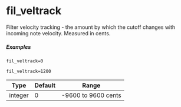 # fil_veltrack

Filter velocity tracking - the amount by which the cutoff changes
with incoming note velocity. Measured in cents.

##### Examples

```
fil_veltrack=0

fil_veltrack=1200
```

| Type    | Default | Range               |
| ---     | ---     | ---                 |
| integer | 0       | -9600 to 9600 cents |
